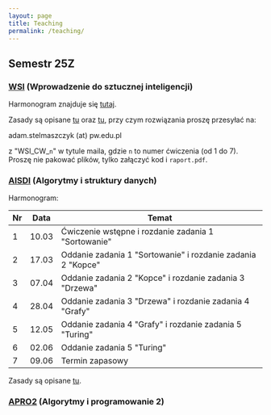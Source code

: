 ```yaml
---
layout: page
title: Teaching
permalink: /teaching/
---
```


## Semestr 25Z

### [WSI](https://usosweb.usos.pw.edu.pl/kontroler.php?_action=katalog2/przedmioty/pokazPrzedmiot&prz_kod=103A-INxxx-ISP-WSI) (Wprowadzenie do sztucznej inteligencji)

Harmonogram znajduje się [tutaj](https://staff.elka.pw.edu.pl/~knalecz).

Zasady są opisane [tu](https://staff.elka.pw.edu.pl/~rbiedrzy/WSI) oraz [tu](https://staff.elka.pw.edu.pl/~rbiedrzy/WSI_CW), przy czym rozwiązania proszę przesyłać na:

adam.stelmaszczyk (at) pw.edu.pl

z "WSI_CW_`n`" w tytule maila, gdzie `n` to numer ćwiczenia (od 1 do 7). Proszę nie pakować plików, tylko załączyć kod i `raport.pdf`.

### [AISDI](https://usosweb.usos.pw.edu.pl/kontroler.php?_action=katalog2/przedmioty/pokazPrzedmiot&kod=103D-INxxx-ISP-AISDI) (Algorytmy i struktury danych)

Harmonogram:

Nr| Data  | Temat |
--|-------|-------|
1 | 10.03 | Ćwiczenie wstępne i rozdanie zadania 1 "Sortowanie" |
2 | 17.03 | Oddanie zadania 1 "Sortowanie" i rozdanie zadania 2 "Kopce" |
3 | 07.04 | Oddanie zadania 2 "Kopce" i rozdanie zadania 3 "Drzewa" |
4 | 28.04 | Oddanie zadania 3 "Drzewa" i rozdanie zadania 4 "Grafy" |
5 | 12.05 | Oddanie zadania 4 "Grafy" i rozdanie zadania 5 "Turing" |
6 | 02.06 | Oddanie zadania 5 "Turing" |
7 | 09.06 | Termin zapasowy |

Zasady są opisane [tu](https://staff.elka.pw.edu.pl/~djagodzi/didactic/AISDI25L.html).

### [APRO2](https://usosweb.usos.pw.edu.pl/kontroler.php?_action=katalog2/przedmioty/pokazPrzedmiot&prz_kod=103A-CBxxx-ISP-APRO2) (Algorytmy i programowanie 2)
